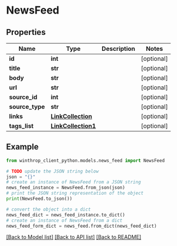 # NewsFeed


## Properties

Name | Type | Description | Notes
------------ | ------------- | ------------- | -------------
**id** | **int** |  | [optional] 
**title** | **str** |  | [optional] 
**body** | **str** |  | [optional] 
**url** | **str** |  | [optional] 
**source_id** | **int** |  | [optional] 
**source_type** | **str** |  | [optional] 
**links** | [**LinkCollection**](LinkCollection.md) |  | [optional] 
**tags_list** | [**LinkCollection1**](LinkCollection1.md) |  | [optional] 

## Example

```python
from winthrop_client_python.models.news_feed import NewsFeed

# TODO update the JSON string below
json = "{}"
# create an instance of NewsFeed from a JSON string
news_feed_instance = NewsFeed.from_json(json)
# print the JSON string representation of the object
print(NewsFeed.to_json())

# convert the object into a dict
news_feed_dict = news_feed_instance.to_dict()
# create an instance of NewsFeed from a dict
news_feed_form_dict = news_feed.from_dict(news_feed_dict)
```
[[Back to Model list]](../README.md#documentation-for-models) [[Back to API list]](../README.md#documentation-for-api-endpoints) [[Back to README]](../README.md)


